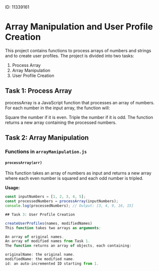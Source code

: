 ID: 11339161

# Array Manipulation and User Profile Creation

This project contains functions to process arrays of numbers and strings and to create user profiles. The project is divided into two tasks:

1. Process Array
2. Array Manipulation
3. User Profile Creation

## Task 1: Process Array

processArray is a JavaScript function that processes an array of numbers. For each number in the input array, the function will:

Square the number if it is even.
Triple the number if it is odd.
The function returns a new array containing the processed numbers.

## Task 2: Array Manipulation

### Functions in `arrayManipulation.js`

#### `processArray(arr)`

This function takes an array of numbers as input and returns a new array where each even number is squared and each odd number is tripled.

**Usage:**
```javascript
const inputNumbers = [1, 2, 3, 4, 5];
const processedNumbers = processArray(inputNumbers);
console.log(processedNumbers); // Output: [3, 4, 9, 16, 15]

## Task 3: User Profile Creation

createUserProfiles(names, modifiedNames)
This function takes two arrays as arguments:

An array of original names.
An array of modified names from Task 1.
The function returns an array of objects, each containing:

originalName: the original name.
modifiedName: the modified name.
id: an auto-incremented ID starting from 1.


